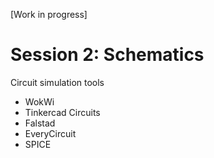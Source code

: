 [Work in progress]

# Session 2: Schematics

Circuit simulation tools
- WokWi
- Tinkercad Circuits
- Falstad
- EveryCircuit
- SPICE